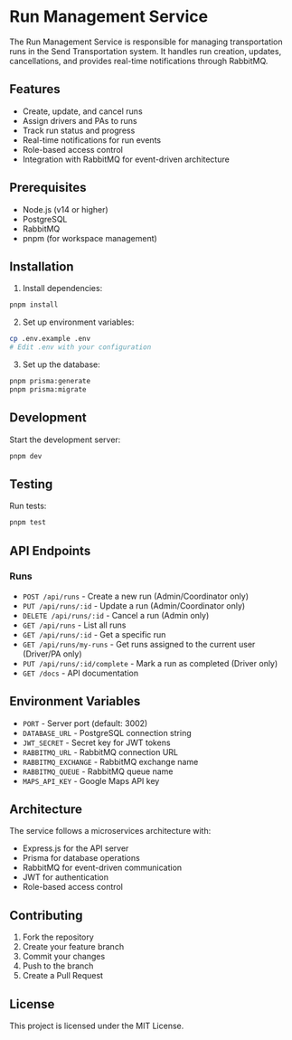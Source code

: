 # Run Management Service

The Run Management Service is responsible for managing transportation runs in the Send Transportation system. It handles run creation, updates, cancellations, and provides real-time notifications through RabbitMQ.

## Features

- Create, update, and cancel runs
- Assign drivers and PAs to runs
- Track run status and progress
- Real-time notifications for run events
- Role-based access control
- Integration with RabbitMQ for event-driven architecture

## Prerequisites

- Node.js (v14 or higher)
- PostgreSQL
- RabbitMQ
- pnpm (for workspace management)

## Installation

1. Install dependencies:
```bash
pnpm install
```

2. Set up environment variables:
```bash
cp .env.example .env
# Edit .env with your configuration
```

3. Set up the database:
```bash
pnpm prisma:generate
pnpm prisma:migrate
```

## Development

Start the development server:
```bash
pnpm dev
```

## Testing

Run tests:
```bash
pnpm test
```

## API Endpoints

### Runs

- `POST /api/runs` - Create a new run (Admin/Coordinator only)
- `PUT /api/runs/:id` - Update a run (Admin/Coordinator only)
- `DELETE /api/runs/:id` - Cancel a run (Admin only)
- `GET /api/runs` - List all runs
- `GET /api/runs/:id` - Get a specific run
- `GET /api/runs/my-runs` - Get runs assigned to the current user (Driver/PA only)
- `PUT /api/runs/:id/complete` - Mark a run as completed (Driver only)
- `GET /docs` - API documentation

## Environment Variables

- `PORT` - Server port (default: 3002)
- `DATABASE_URL` - PostgreSQL connection string
- `JWT_SECRET` - Secret key for JWT tokens
- `RABBITMQ_URL` - RabbitMQ connection URL
- `RABBITMQ_EXCHANGE` - RabbitMQ exchange name
- `RABBITMQ_QUEUE` - RabbitMQ queue name
- `MAPS_API_KEY` - Google Maps API key

## Architecture

The service follows a microservices architecture with:

- Express.js for the API server
- Prisma for database operations
- RabbitMQ for event-driven communication
- JWT for authentication
- Role-based access control

## Contributing

1. Fork the repository
2. Create your feature branch
3. Commit your changes
4. Push to the branch
5. Create a Pull Request

## License

This project is licensed under the MIT License. 